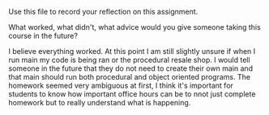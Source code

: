 Use this file to record your reflection on this assignment. 

What worked, what didn't, what advice would you give someone taking this course in the future?

I believe everything worked. At this point I am still slightly unsure if when I run main my code is being ran or the procedural resale shop. I would tell someone in the future that they do not need to create their own main and that main should run both procedural and object oriented programs. The homework seemed very ambiguous at first, I think it's important for students to know how important office hours can be to nnot just complete homework but to really understand what is happening. 